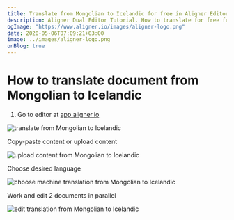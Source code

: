 ```yaml
---
title: Translate from Mongolian to Icelandic for free in Aligner Editor
description: Aligner Dual Editor Tutorial. How to translate for free from Mongolian to Icelandic. Aligner is multilingual document management platform. 
ogImage: "https://www.aligner.io/images/aligner-logo.png"
date: 2020-05-06T07:09:21+03:00
image: ../images/aligner-logo.png
onBlog: true
---
```


# How to translate document from Mongolian to Icelandic

1. Go to editor at [app.aligner.io](https://app.aligner.io "Aligner App web page")

![translate from Mongolian to Icelandic](../aligner-blank-editor.png "translate from Mongolian to Icelandic")

Copy-paste content or upload content

![upload content from Mongolian to Icelandic](../aligner-uploaded-document.png "upload content from Mongolian to Icelandic")

Choose desired language

![choose machine translation from Mongolian to Icelandic](../aligner-language-dropdown.png "choose machine translation from Mongolian to Icelandic")

Work and edit 2 documents in parallel

![edit translation from Mongolian to Icelandic](../aligner-double-sitded-editor.png "edit translation from Mongolian to Icelandic")


